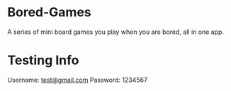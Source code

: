 # Bored-Games
A series of mini board games you play when you are bored, all in one app.

# Testing Info
Username: test@gmail.com
Password: 1234567
